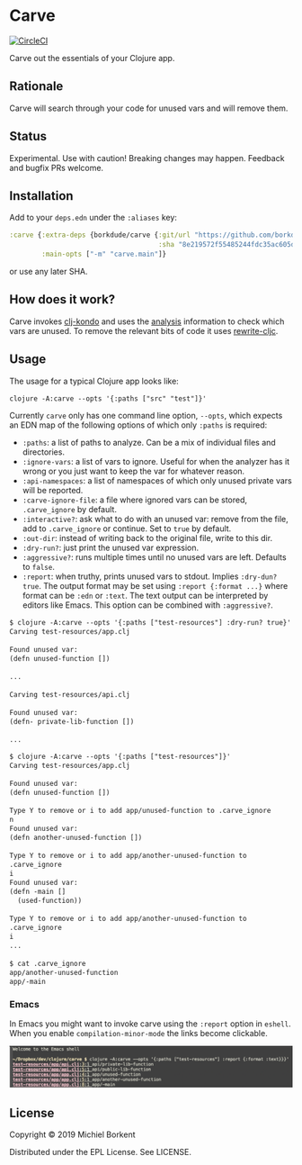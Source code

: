 # Carve

[![CircleCI](https://circleci.com/gh/borkdude/carve/tree/master.svg?style=shield)](https://circleci.com/gh/borkdude/carve/tree/master)

Carve out the essentials of your Clojure app.

## Rationale

Carve will search through your code for unused vars and will remove them.

## Status

Experimental. Use with caution! Breaking changes may happen. Feedback and bugfix PRs welcome.

## Installation

Add to your `deps.edn` under the `:aliases` key:

``` clojure
:carve {:extra-deps {borkdude/carve {:git/url "https://github.com/borkdude/carve"
                                     :sha "8e219572f55485244fdc35ac605d19bc74e9be0e"}}
        :main-opts ["-m" "carve.main"]}
```

or use any later SHA.

## How does it work?

Carve invokes [clj-kondo](https://github.com/borkdude/clj-kondo) and uses the [analysis](https://github.com/borkdude/clj-kondo/tree/master/analysis) information to check which vars are unused. To remove the relevant bits of code it uses [rewrite-cljc](https://github.com/lread/rewrite-cljc-playground).

## Usage

The usage for a typical Clojure app looks like:

```
clojure -A:carve --opts '{:paths ["src" "test"]}'
```

Currently `carve` only has one command line option, `--opts`, which
expects an EDN map of the following options of which only `:paths` is required:

- `:paths`: a list of paths to analyze. Can be a mix of individual files and directories.
- `:ignore-vars`: a list of vars to ignore. Useful for when the analyzer has it wrong or you just want to keep the var for whatever reason.
- `:api-namespaces`: a list of namespaces of which only unused private vars will
  be reported.
- `:carve-ignore-file`: a file where ignored vars can be stored, `.carve_ignore`
  by default.
- `:interactive?`: ask what to do with an unused var: remove from the file, add
  to `.carve_ignore` or continue. Set to `true` by default.
- `:out-dir`: instead of writing back to the original file, write to this dir.
- `:dry-run?`: just print the unused var expression.
- `:aggressive?`: runs multiple times until no unused vars are left. Defaults to `false`.
- `:report`: when truthy, prints unused vars to stdout. Implies `:dry-dun?
  true`. The output format may be set using `:report {:format ...}` where format
  can be `:edn` or `:text`. The text output can be interpreted by editors like
  Emacs. This option can be combined with `:aggressive?`.

``` shell
$ clojure -A:carve --opts '{:paths ["test-resources"] :dry-run? true}'
Carving test-resources/app.clj

Found unused var:
(defn unused-function [])

...

Carving test-resources/api.clj

Found unused var:
(defn- private-lib-function [])

...
```

``` shell
$ clojure -A:carve --opts '{:paths ["test-resources"]}'
Carving test-resources/app.clj

Found unused var:
(defn unused-function [])

Type Y to remove or i to add app/unused-function to .carve_ignore
n
Found unused var:
(defn another-unused-function [])

Type Y to remove or i to add app/another-unused-function to .carve_ignore
i
Found unused var:
(defn -main []
  (used-function))

Type Y to remove or i to add app/another-unused-function to .carve_ignore
i
...

$ cat .carve_ignore
app/another-unused-function
app/-main
```

### Emacs

In Emacs you might want to invoke carve using the `:report` option in `eshell`. When you enable `compilation-minor-mode` the links become clickable.

<img src="assets/eshell.png">

## License

Copyright © 2019 Michiel Borkent

Distributed under the EPL License. See LICENSE.
